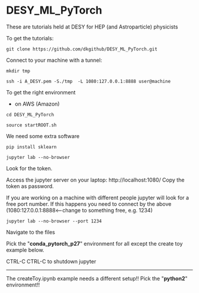 # DESY_ML_PyTorch


These are tutorials held at DESY for HEP (and Astroparticle) physicists

To get the tutorials:

`git clone https://github.com/dkgithub/DESY_ML_PyTorch.git`

Connect to your machine with a tunnel:

`mkdir tmp`

`ssh -i A_DESY.pem -S./tmp  -L 1080:127.0.0.1:8888 user@machine`

To get the right environment

* on AWS (Amazon)

`cd DESY_ML_PyTorch`

`source startROOT.sh`

We need some extra software

`pip install sklearn`



`jupyter lab --no-browser`

Look for the token.

Access the jupyter server on your laptop: http://localhost:1080/
Copy the token as password.

If you are working on a machine with different people jupyter will look for a free port number.
If this happens you need to connect by the above (1080:127.0.0.1:8888<--change to something free, e.g. 1234)

`jupyter lab --no-browser --port 1234`

Navigate to the files

Pick the "**conda_pytorch_p27**" environment for all except the create toy example below.


CTRL-C CTRL-C  to shutdown jupyter
______________________________________________

The createToy.ipynb example needs a different setup!! Pick the "**python2**" environment!!
